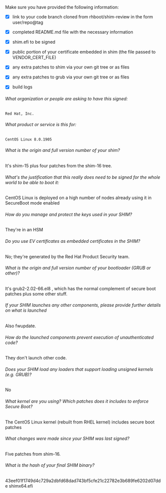 Make sure you have provided the following information:

 - [x] link to your code branch cloned from rhboot/shim-review in the form user/repo@tag
 - [x] completed README.md file with the necessary information
 - [x] shim.efi to be signed
 - [x] public portion of your certificate embedded in shim (the file passed to VENDOR_CERT_FILE)
 - [x] any extra patches to shim via your own git tree or as files
 - [x] any extra patches to grub via your own git tree or as files
 - [x] build logs


###### What organization or people are asking to have this signed:
`Red Hat, Inc.`

###### What product or service is this for:
`CentOS Linux 8.0.1905`

###### What is the origin and full version number of your shim?
It's shim-15 plus four patches from the shim-16 tree.

###### What's the justification that this really does need to be signed for the whole world to be able to boot it:
CentOS Linux is deployed on a high number of nodes already using it in SecureBoot mode enabled

###### How do you manage and protect the keys used in your SHIM?
They're in an HSM

###### Do you use EV certificates as embedded certificates in the SHIM?
No; they're generated by the Red Hat Product Security team.

###### What is the origin and full version number of your bootloader (GRUB or other)?
It's grub2-2.02-66.el8 , which has the normal complement of secure boot patches plus some other stuff.

###### If your SHIM launches any other components, please provide further details on what is launched
Also fwupdate.

###### How do the launched components prevent execution of unauthenticated code?
They don't launch other code.

###### Does your SHIM load any loaders that support loading unsigned kernels (e.g. GRUB)?
No

###### What kernel are you using? Which patches does it includes to enforce Secure Boot?
The CentOS Linux kernel (rebuilt from RHEL kernel) includes secure boot patches

###### What changes were made since your SHIM was last signed?
Five patches from shim-16.

###### What is the hash of your final SHIM binary?
43eef01f1749d4c729a2dbfd68dad743bf5cfe21c22782e3b689fe6202d07dde  shimx64.efi
